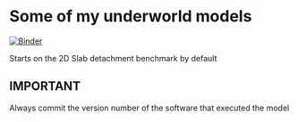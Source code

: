 # Some of my underworld models

[![Binder](https://mybinder.org/badge_logo.svg)](https://mybinder.org/v2/gh/julesghub/uw_models/master?filepath=.%2Fworkspace%2FSlabDetachment%2FSlabDetachment_B.ipynb)

Starts on the 2D Slab detachment benchmark by default

## IMPORTANT
Always commit the version number of the software that executed the model
